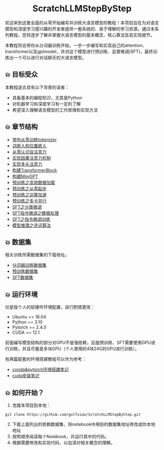 
<h1 align="center"> ScratchLLMStepByStep</h1>

欢迎来到这套全面的从零开始编写并训练大语言模型的教程！本项目旨在为对语言模型和深度学习感兴趣的开发者提供一套系统的、易于理解的学习资源。通过本系列教程，您将逐步了解并掌握大语言模型的基本概念、核心算法及其实现细节。

本教程将会带你从分词器训练开始，一步一步编写和实现自己的attention、transformer以及gptmodel，并对这个模型进行预训练、监督微调(SFT)，最终训练出一个可以进行对话聊天的大语言模型。

## 💥 目标受众

本教程适合具有以下背景的读者：
- 具备基本的编程知识，尤其是Python
- 对机器学习和深度学习有一定的了解
- 希望深入理解语言模型的工作原理和实现方法

## 💥 章节结构

- [带你从零训练tokenizer](./分词器训练.ipynb)
- [词嵌入和位置嵌入](./模型结构之词嵌入和位置编码.ipynb)
- [从零认识自注意力](./模型结构之自注意力.ipynb)
- [实现因果注意力机制](./模型结构之因果注意力.ipynb)
- [实现多头注意力](./模型结构之多头注意力.ipynb)
- [构建TransformerBlock](./模型结构之TransformerBlock.ipynb)
- [构建MiniGPT](./模型结构之MiniGPT.ipynb)
- [预训练之高效数据加载](./预训练之高效数据加载.ipynb)
- [预训练之从零起步](./预训练之从零起步.ipynb)
- [预训练之运算加速](./预训练之运算加速.ipynb)
- [预训练之多卡并行](./预训练之多卡并行.ipynb)
- [SFT之分类微调](./SFT之分类微调.ipynb)
- [SFT指令微调之数据处理](./SFT指令微调之数据处理.ipynb)
- [SFT之指令微调训练](./SFT指令微调之训练.ipynb)
- [模型推理之选词算法](./模型推理之选词算法.ipynb)

## 💥 数据集
相关训练所需数据集的下载地址。
- [分词器训练数据集](https://huggingface.co/datasets/jingyaogong/minimind_dataset/tree/main)
- [预训练数据集](http://share.mobvoi.com:5000/sharing/O91blwPkY)
- [SFT数据集](https://www.modelscope.cn/datasets/deepctrl/deepctrl-sft-data/resolve/master/sft_data_zh.jsonl)

## 💥 运行环境

仅是我个人的软硬件环境配置，自行酌情更改：

* Ubuntu == 18.04
* Python == 3.10
* Pytorch == 2.4.0
* CUDA == 12.1

前面编写模型结构的部分对GPU不是强依赖，后面预训练、SFT需要使用GPU进行训练，并且尽量是多块GPU（个人使用的4块24G的GPU进行训练）。

有两篇配套的环境搭建教程可以作为参考：
- [conda&pytorch环境搭建笔记](https://golfxiao.blog.csdn.net/article/details/140819506)
- [cuda安装笔记](https://golfxiao.blog.csdn.net/article/details/140877932)

## 💥 如何开始？
1. 克隆本项目到本地：
```
git clone https://github.com/golfxiao/ScratchLLMStepByStep.git
```
2. 下载上面列出的依赖数据集，将notebook中用到的数据集地址修改成你本地地址
3. 按照顺序阅读每个Notebook，并运行其中的代码。
4. 根据需要修改和实验代码，以加深对相关概念的理解。

